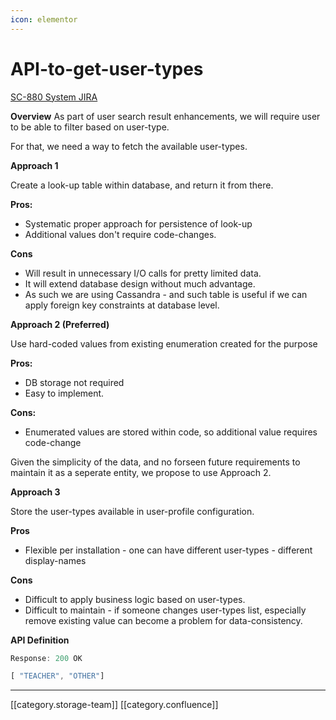 ```yaml
---
icon: elementor
---
```


# API-to-get-user-types

[SC-880 System JIRA](https://browse/SC-880)

**Overview** As part of user search result enhancements, we will require user to be able to filter based on user-type.

For that, we need a way to fetch the available user-types.

**Approach 1**

Create a look-up table within database, and return it from there.

**Pros:**

* Systematic proper approach for persistence of look-up
* Additional values don't require code-changes.

**Cons**

* Will result in unnecessary I/O calls for pretty limited data.
* It will extend database design without much advantage.
* As such we are using Cassandra - and such table is useful if we can apply foreign key constraints at database level.

**Approach 2 (Preferred)**

Use hard-coded values from existing enumeration created for the purpose

**Pros:**

* DB storage not required
* Easy to implement.

**Cons:**

* Enumerated values are stored within code, so additional value requires code-change

Given the simplicity of the data, and no forseen future requirements to maintain it as a seperate entity, we propose to use Approach 2.

**Approach 3**

Store the user-types available in user-profile configuration.

**Pros**

* Flexible per installation - one can have different user-types - different display-names

**Cons**

* Difficult to apply business logic based on user-types.
* Difficult to maintain - if someone changes user-types list, especially remove existing value can become a problem for data-consistency.

**API Definition**

```js
Response: 200 OK

[ "TEACHER", "OTHER"]


```

***

\[\[category.storage-team]] \[\[category.confluence]]
